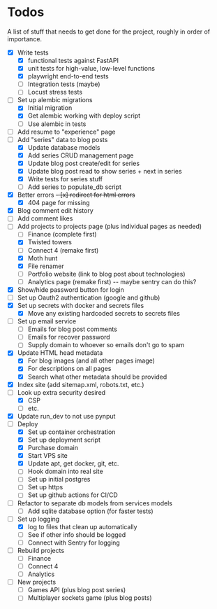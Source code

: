 # Todos

A list of stuff that needs to get done for the project, roughly in order of importance.

- [x] Write tests
  - [x] functional tests against FastAPI
  - [x] unit tests for high-value, low-level functions
  - [x] playwright end-to-end tests
  - [ ] Integration tests (maybe)
  - [ ] Locust stress tests
- [ ] Set up alembic migrations
  - [x] Initial migration
  - [x] Get alembic working with deploy script
  - [ ] Use alembic in tests
- [ ] Add resume to "experience" page
- [ ] Add "series" data to blog posts
  - [x] Update database models
  - [x] Add series CRUD management page
  - [x] Update blog post create/edit for series
  - [x] Update blog post read to show series + next in series
  - [x] Write tests for series stuff
  - [ ] Add series to populate_db script
- [x] Better errors
      ~~- [x] redirect for html errors~~
  - [x] 404 page for missing
- [x] Blog comment edit history
- [ ] Add comment likes
- [ ] Add projects to projects page (plus individual pages as needed)
  - [ ] Finance (complete first)
  - [x] Twisted towers
  - [ ] Connect 4 (remake first)
  - [x] Moth hunt
  - [x] File renamer
  - [ ] Portfolio website (link to blog post about technologies)
  - [ ] Analytics page (remake first) -- maybe sentry can do this?
- [x] Show/hide password button for login
- [ ] Set up Oauth2 authentication (google and github)
- [x] Set up secrets with docker and secrets files
  - [x] Move any existing hardcoded secrets to secrets files
- [ ] Set up email service
  - [ ] Emails for blog post comments
  - [ ] Emails for recover password
  - [ ] Supply domain to whoever so emails don't go to spam
- [x] Update HTML head metadata
  - [x] For blog images (and all other pages image)
  - [x] For descriptions on all pages
  - [x] Search what other metadata should be provided
- [x] Index site (add sitemap.xml, robots.txt, etc.)
- [ ] Look up extra security desired
  - [x] CSP
  - [ ] etc.
- [x] Update run_dev to not use pynput
- [ ] Deploy
  - [x] Set up container orchestration
  - [x] Set up deployment script
  - [x] Purchase domain
  - [x] Start VPS site
  - [x] Update apt, get docker, git, etc.
  - [ ] Hook domain into real site
  - [ ] Set up initial postgres
  - [ ] Set up https
  - [ ] Set up github actions for CI/CD
- [ ] Refactor to separate db models from services models
  - [ ] Add sqlite database option (for faster tests)
- [ ] Set up logging
  - [x] log to files that clean up automatically
  - [ ] See if other info should be logged
  - [ ] Connect with Sentry for logging
- [ ] Rebuild projects
  - [ ] Finance
  - [ ] Connect 4
  - [ ] Analytics
- [ ] New projects
  - [ ] Games API (plus blog post series)
  - [ ] Multiplayer sockets game (plus blog posts)
